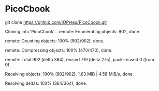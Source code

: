 # PicoCbook

git clone https://github.com/IOPress/PicoCbook.git

Cloning into 'PicoCbook'...
remote: Enumerating objects: 902, done.

remote: Counting objects: 100% (902/902), done.

remote: Compressing objects: 100% (470/470), done.

remote: Total 902 (delta 364), reused 719 (delta 275), pack-reused 0 (from 0)

Receiving objects: 100% (902/902), 1.63 MiB | 4.58 MiB/s, done.

Resolving deltas: 100% (364/364), done.


